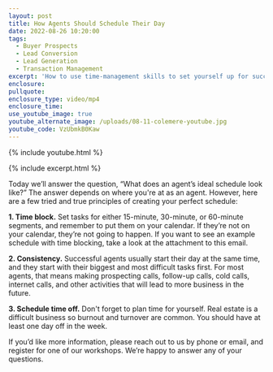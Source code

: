 ```yaml
---
layout: post
title: How Agents Should Schedule Their Day
date: 2022-08-26 10:20:00
tags:
  - Buyer Prospects
  - Lead Conversion
  - Lead Generation
  - Transaction Management
excerpt: 'How to use time-management skills to set yourself up for success. '
enclosure:
pullquote:
enclosure_type: video/mp4
enclosure_time:
use_youtube_image: true
youtube_alternate_image: /uploads/08-11-colemere-youtube.jpg
youtube_code: VzUbmkB0Kaw
---
```

{% include youtube.html %}

{% include excerpt.html %}

Today we’ll answer the question, “What does an agent’s ideal schedule look like?” The answer depends on where you're at as an agent. However, here are a few tried and true principles of creating your perfect schedule:

**1\. Time block.** Set tasks for either 15-minute, 30-minute, or 60-minute segments, and remember to put them on your calendar. If they’re not on your calendar, they’re not going to happen. If you want to see an example schedule with time blocking, take a look at the attachment to this email.&nbsp;

**2\. Consistency.** Successful agents usually start their day at the same time, and they start with their biggest and most difficult tasks first. For most agents, that means making prospecting calls, follow-up calls, cold calls, internet calls, and other activities that will lead to more business in the future.

**3\. Schedule time off.** Don't forget to plan time for yourself. Real estate is a difficult business so burnout and turnover are common. You should have at least one day off in the week.

If you’d like more information, please reach out to us by phone or email, and register for one of our workshops. We’re happy to answer any of your questions.
